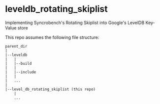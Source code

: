# leveldb_rotating_skiplist
Implementing Syncrobench's Rotating Skiplist into Google's LevelDB Key-Value store

This repo assumes the following file structure:
```
parent_dir
|
|--leveldb
|   |
|   |--build
|   |
|   |--include
|   |
|   ...
|
|--level_db_rotating_skiplist (this repo)
    |
    ...
```